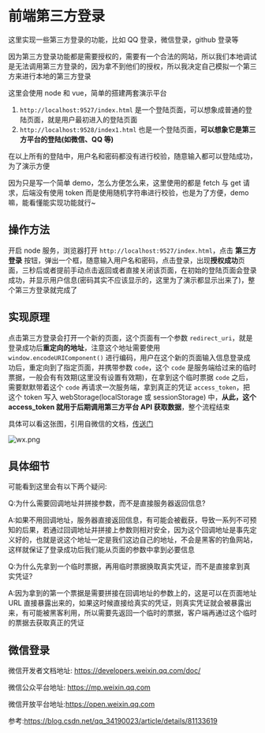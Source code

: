 # 前端第三方登录

这里实现一些第三方登录的功能，比如 QQ 登录，微信登录，github 登录等  

因为第三方登录功能都是需要授权的，需要有一个合法的网站，所以我们本地调试是无法调用第三方登录的，因为拿不到他们的授权，所以我决定自己模拟一个第三方来进行本地的第三方登录  

这里会使用 node 和 vue，简单的搭建两套演示平台

1. `http://localhost:9527/index.html` 是一个登陆页面，可以想象成普通的登陆页面，就是用户最初进入的登陆页面  
2. `http://localhost:9528/index1.html` 也是一个登陆页面，**可以想象它是第三方平台的登陆(如微信、QQ 等)**  

在以上所有的登陆中，用户名和密码都没有进行校验，随意输入都可以登陆成功，为了演示方便  

因为只是写一个简单 demo，怎么方便怎么来，这里使用的都是 fetch 与 get 请求，后端没有使用 token 而是使用随机字符串进行校验，也是为了方便，demo 嘛，能看懂能实现功能就行~  

## 操作方法

开启 node 服务，浏览器打开 `http://localhost:9527/index.html`，点击 **第三方登录** 按钮，弹出一个框，随意输入用户名和密码，点击登录，出现**授权成功**页面，三秒后或者提前手动点击返回或者直接关闭该页面，在初始的登陆页面会登录成功，并显示用户信息(密码其实不应该显示的，这里为了演示都显示出来了)，整个第三方登录就完成了  

## 实现原理

点击第三方登录会打开一个新的页面，这个页面有一个参数 `redirect_uri`，就是登录成功后**重定向的地址**，注意这个地址需要使用 `window.encodeURIComponent()` 进行编码，用户在这个新的页面输入信息登录成功后，重定向到了指定页面，并携带参数 `code`，这个 `code` 是服务端给过来的临时票据，一般会有有效期(这里没有设置有效期)，在拿到这个临时票据 `code` 之后，需要默默带着这个 `code` 再请求一次服务端，拿到真正的凭证 `access_token`，把这个 token 写入 webStorage(localStorage 或 sessionStorage) 中，**从此，这个 access_token 就用于后期调用第三方平台 API 获取数据**，整个流程结束  

具体可以看这张图，引用自微信的文档，[传送门](https://developers.weixin.qq.com/doc/oplatform/Website_App/WeChat_Login/Wechat_Login.html)  

![wx.png](https://res.wx.qq.com/op_res/D0wkkHSbtC6VUSHX4WsjP5ssg5mdnEmXO8NGVGF34dxS9N1WCcq6wvquR4K_Hcut)  

## 具体细节

可能看到这里会有以下两个疑问:  

Q:为什么需要回调地址并拼接参数，而不是直接服务器返回信息?  

A:如果不用回调地址，服务器直接返回信息，有可能会被截获，导致一系列不可预知的后果，若通过回调地址并拼接上参数则相对安全，因为这个回调地址是事先定义好的，也就是说这个地址一定是我们这边自己的地址，不会是黑客的钓鱼网站，这样就保证了登录成功后我们能从页面的参数中拿到必要信息  

Q:为什么先拿到一个临时票据，再用临时票据换取真实凭证，而不是直接拿到真实凭证?

A:因为拿到的第一个票据是需要拼接在回调地址的参数上的，这是可以在页面地址 URL 直接暴露出来的，如果这时候直接给真实的凭证，则真实凭证就会被暴露出来，有可能被黑客利用，所以需要先返回一个临时的票据，客户端再通过这个临时的票据去获取真正的凭证  

## 微信登录

微信开发者文档地址: https://developers.weixin.qq.com/doc/  

微信公众平台地址: https://mp.weixin.qq.com  

微信开放平台地址:https://open.weixin.qq.com  

参考:https://blog.csdn.net/qq_34190023/article/details/81133619  